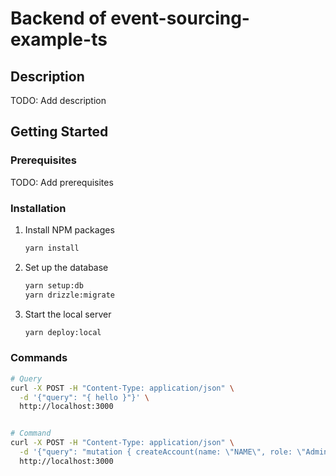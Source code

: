 # Backend of event-sourcing-example-ts

## Description

TODO: Add description

## Getting Started

### Prerequisites

TODO: Add prerequisites

### Installation

1. Install NPM packages

    ```bash
    yarn install
    ```

2. Set up the database

    ```bash
    yarn setup:db
    yarn drizzle:migrate
    ```

3. Start the local server

    ```bash
    yarn deploy:local
    ```

### Commands

```sh
# Query
curl -X POST -H "Content-Type: application/json" \
  -d '{"query": "{ hello }"}' \
  http://localhost:3000


# Command
curl -X POST -H "Content-Type: application/json" \
  -d '{"query": "mutation { createAccount(name: \"NAME\", role: \"Admin\") }"}' \
  http://localhost:3000
```
